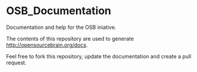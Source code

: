 OSB_Documentation
=================

Documentation and help for the OSB iniative.

The contents of this repository are used to generate http://opensourcebrain.org/docs.

Feel free to fork this repository, update the documentation and create a pull request.

